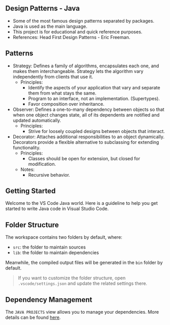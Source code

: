 ## Design Patterns - Java

* Some of the most famous design patterns separated by packages.
* Java is used as the main language.
* This project is for educational and quick reference purposes.
* References: Head First Design Patterns - Eric Freeman.

## Patterns

* Strategy: Defines a family of algorithms, encapsulates each one, and makes them interchangeable. Strategy lets the algorithm vary independently from clients that use it.
    * Principles: 
        * Identify the aspects of your application that vary and separate them from what stays the same.
        * Program to an interface, not an implementation. (Supertypes).
        * Favor composition over inheritance.
* Observer: Defines a one-to-many dependency between objects so that when one object changes state, all of its dependents are notified and updated automatically.
    * Principles:
        * Strive for loosely coupled designs between objects that interact.
* Decorator: Attaches additional responsibilities to an object dynamically. Decorators provide a flexible alternative to subclassing for extending functionality.
    * Principles:
        * Classes should be open for extension, but closed for modification.
    * Notes:
        * Recursive behavior.

## Getting Started

Welcome to the VS Code Java world. Here is a guideline to help you get started to write Java code in Visual Studio Code.

## Folder Structure

The workspace contains two folders by default, where:

- `src`: the folder to maintain sources
- `lib`: the folder to maintain dependencies

Meanwhile, the compiled output files will be generated in the `bin` folder by default.

> If you want to customize the folder structure, open `.vscode/settings.json` and update the related settings there.

## Dependency Management

The `JAVA PROJECTS` view allows you to manage your dependencies. More details can be found [here](https://github.com/microsoft/vscode-java-dependency#manage-dependencies).
